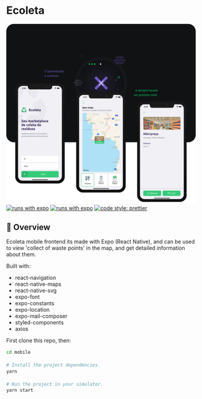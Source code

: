 # Ecoleta

![Ecoleta mobile](/assets/ecoleta-mobile.png)
[![runs with expo](https://img.shields.io/badge/Runs%20with%20Expo-000.svg?style=flat-square&logo=EXPO&labelColor=f3f3f3&logoColor=000)](https://expo.io/) [![runs with expo](https://img.shields.io/badge/code%20style-universe-lightgrey?style=flat-square)](https://github.com/expo/expo/tree/master/packages/eslint-config-universe) [![code style: prettier](https://img.shields.io/badge/code_style-prettier-ff69b4.svg?style=flat-square)](https://github.com/prettier/prettier)

## 🚀 Overview

Ecoleta mobile frontend its made with Expo (React Native), and can be used to view 'collect of waste points' in the map, and get detailed information about them.

Built with:

- react-navigation
- react-native-maps
- react-native-svg
- expo-font
- expo-constants
- expo-location
- expo-mail-composer
- styled-components
- axios

First clone this repo, then:

```sh
cd mobile

# Install the project dependencies.
yarn

# Run the project in your simulator.
yarn start
```
